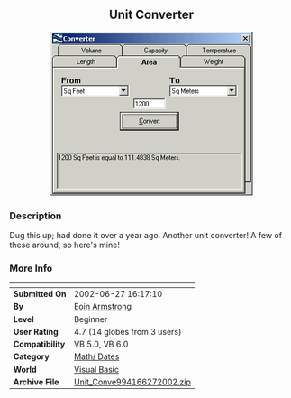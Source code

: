 ﻿<div align="center">

## Unit Converter

<img src="PIC20026271132507299.gif">
</div>

### Description

Dug this up; had done it over a year ago. Another unit converter! A few of these around, so here's mine!
 
### More Info
 


<span>             |<span>
---                |---
**Submitted On**   |2002-06-27 16:17:10
**By**             |[Eoin Armstrong](https://github.com/Planet-Source-Code/PSCIndex/blob/master/ByAuthor/eoin-armstrong.md)
**Level**          |Beginner
**User Rating**    |4.7 (14 globes from 3 users)
**Compatibility**  |VB 5\.0, VB 6\.0
**Category**       |[Math/ Dates](https://github.com/Planet-Source-Code/PSCIndex/blob/master/ByCategory/math-dates__1-37.md)
**World**          |[Visual Basic](https://github.com/Planet-Source-Code/PSCIndex/blob/master/ByWorld/visual-basic.md)
**Archive File**   |[Unit\_Conve994166272002\.zip](https://github.com/Planet-Source-Code/eoin-armstrong-unit-converter__1-36313/archive/master.zip)








